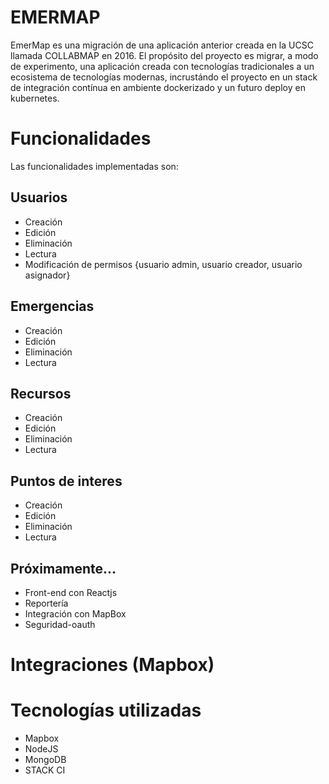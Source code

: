 # EMERMAP
EmerMap es una migración de una aplicación anterior creada en la UCSC llamada COLLABMAP en 2016. El propósito del proyecto es migrar, a modo de experimento, una aplicación creada con tecnologías tradicionales a un ecosistema de tecnologías modernas, incrustándo el proyecto en un stack de integración contínua en ambiente dockerizado y un futuro deploy en kubernetes.

# Funcionalidades
Las funcionalidades implementadas son:

## Usuarios
- Creación
- Edición
- Eliminación
- Lectura
- Modificación de permisos {usuario admin, usuario creador, usuario asignador} 

## Emergencias
- Creación
- Edición
- Eliminación
- Lectura

## Recursos
- Creación
- Edición
- Eliminación
- Lectura

## Puntos de interes 
- Creación
- Edición
- Eliminación
- Lectura

## Próximamente...
- Front-end con Reactjs
- Reportería
- Integración con MapBox
- Seguridad-oauth

# Integraciones (Mapbox)
# Tecnologías utilizadas

* Mapbox
* NodeJS
* MongoDB
* STACK CI